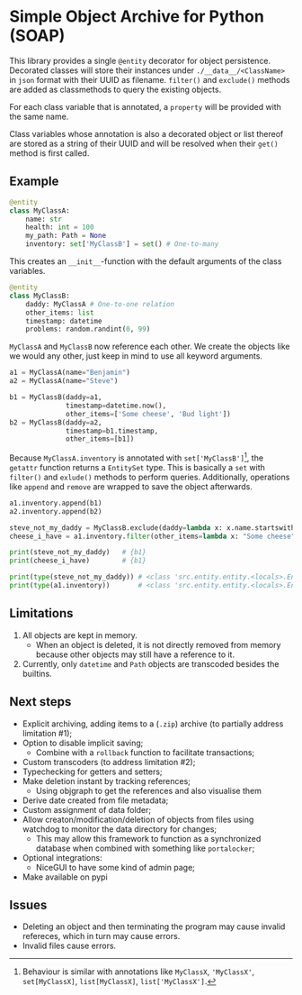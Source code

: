 # Simple Object Archive for Python (SOAP)

This library provides a single `@entity` decorator for object persistence.
Decorated classes will store their instances under `./__data__/<ClassName>` in `json` format with their UUID as filename.
`filter()` and `exclude()` methods are added as classmethods to query the existing objects.

For each class variable that is annotated, a `property` will be provided with the same name.

Class variables whose annotation is also a decorated object or list thereof are stored as a string of their UUID and will be resolved when their `get()` method is first called.

## Example
```python
@entity
class MyClassA:
    name: str
    health: int = 100
    my_path: Path = None
    inventory: set['MyClassB'] = set() # One-to-many
```
This creates an `__init__`-function with the default arguments of the class variables.

```python
@entity
class MyClassB:
    daddy: MyClassA # One-to-one relation
    other_items: list
    timestamp: datetime
    problems: random.randint(0, 99)
```
`MyClassA` and `MyClassB` now reference each other.
We create the objects like we would any other, just keep in mind to use all keyword arguments.

```python
a1 = MyClassA(name="Benjamin")
a2 = MyClassA(name="Steve")

b1 = MyClassB(daddy=a1, 
              timestamp=datetime.now(), 
              other_items=['Some cheese', 'Bud light'])
b2 = MyClassB(daddy=a2, 
              timestamp=b1.timestamp, 
              other_items=[b1])
```

Because `MyClassA.inventory` is annotated with `set['MyClassB']`[^1], the `getattr` function returns a `EntitySet` type.
This is basically a `set` with `filter()` and `exlude()` methods to perform queries.
Additionally, operations like `append` and `remove` are wrapped to save the object afterwards.

[^1]: Behaviour is similar with annotations like `MyClassX`, `'MyClassX'`, `set[MyClassX]`, `list[MyClassX]`, `list['MyClassX']`.

```python
a1.inventory.append(b1)
a2.inventory.append(b2)

steve_not_my_daddy = MyClassB.exclude(daddy=lambda x: x.name.startswith('Steve'))
cheese_i_have = a1.inventory.filter(other_items=lambda x: "Some cheese" in x)

print(steve_not_my_daddy)   # {b1}
print(cheese_i_have)        # {b1}

print(type(steve_not_my_daddy)) # <class 'src.entity.entity.<locals>.Entity'>
print(type(a1.inventory))       # <class 'src.entity.entity.<locals>.Entity'>
```

## Limitations
1. All objects are kept in memory.
    - When an object is deleted, it is not directly removed from memory because other objects may still have a reference to it. 
2. Currently, only `datetime` and `Path` objects are transcoded besides the builtins.

## Next steps
- Explicit archiving, adding items to a (`.zip`) archive (to partially address limitation #1);
- Option to disable implicit saving;
    - Combine with a `rollback` function to facilitate transactions;
- Custom transcoders (to address limitation #2);
- Typechecking for getters and setters;
- Make deletion instant by tracking references;
    - Using objgraph to get the references and also visualise them
- Derive date created from file metadata;
- Custom assignment of data folder;
- Allow creaton/modification/deletion of objects from files using watchdog to monitor the data directory for changes;
    - This may allow this framework to function as a synchronized database when combined with something like `portalocker`;
- Optional integrations:
    - NiceGUI to have some kind of admin page;
- Make available on pypi


## Issues
- Deleting an object and then terminating the program may cause invalid refereces, which in turn may cause errors.
- Invalid files cause errors.
